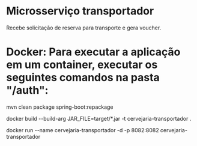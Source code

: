 # Microsserviço transportador

Recebe solicitação de reserva para transporte e gera voucher.


# Docker: Para executar a aplicação em um container, executar os seguintes comandos na pasta "/auth":

mvn clean package spring-boot:repackage

docker build --build-arg JAR_FILE=target/*.jar -t cervejaria-transportador .

docker run --name cervejaria-transportador -d -p 8082:8082 cervejaria-transportador
